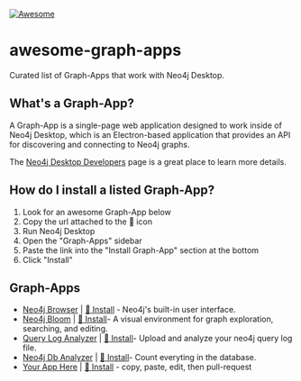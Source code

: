 [![Awesome](https://awesome.re/badge.svg)](https://awesome.re)

# awesome-graph-apps
Curated list of Graph-Apps that work with Neo4j Desktop.


## What's a Graph-App?

A Graph-App is a single-page web application designed to work inside of Neo4j Desktop, which is an Electron-based application that provides an API for discovering and connecting to Neo4j graphs.

The [Neo4j Desktop Developers](https://neo4j-apps.github.io) page is a great place to learn more details.

## How do I install a listed Graph-App?

1. Look for an awesome Graph-App below
2. Copy the url attached to the :link: icon
3. Run Neo4j Desktop
4. Open the "Graph-Apps" sidebar
5. Paste the link into the "Install Graph-App" section at the bottom
6. Click "Install"

## Graph-Apps

- [Neo4j Browser](https://neo4j.com/developer/guide-neo4j-browser/) | [:link: Install](https://neo.jfrog.io/neo/api/npm/npm/neo4j-browser/) - Neo4j's built-in user interface.
- [Neo4j Bloom](https://neo4j.com/bloom/) | [:link: Install](https://neo.jfrog.io/neo/api/npm/npm/neo4j-bloom/)- A visual environment for graph exploration, searching, and editing.
- [Query Log Analyzer]() | [:link: Install](https://neo.jfrog.io/neo/api/npm/npm/query-log-analyzer)- Upload and analyze your neo4j query log file.
- [Neo4j Db Analyzer]() | [:link: Install](https://neo.jfrog.io/neo/api/npm/npm/neo4j-db-analyzer)- Count everyting in the database.
- [Your App Here]() | [:link: Install](http://replace-this-with-the-npm-package-url-or-a-direct-link-to-the-hosted-app) - copy, paste, edit, then pull-request

